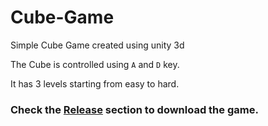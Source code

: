 # Cube-Game
 Simple Cube Game created using unity 3d
 
 The Cube is controlled using `A` and `D` key. 
 
 It has 3 levels starting from easy to hard.

### Check the [Release](https://github.com/mbpn1/Cube-Game/releases) section to download the game. 
